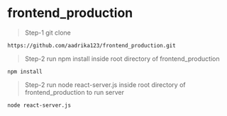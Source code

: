 # frontend_production

>Step-1 git clone 
  ```
  https://github.com/aadrika123/frontend_production.git
  ```
  
  >Step-2 run npm install inside root directory of frontend_production
  ```
  npm install
  ```

  >Step-2 run node react-server.js inside root directory of frontend_production to run server
  ```
  node react-server.js
  ```


